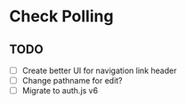 # Check Polling

## TODO
- [ ] Create better UI for navigation link header
- [ ] Change pathname for edit?
- [ ] Migrate to auth.js v6
